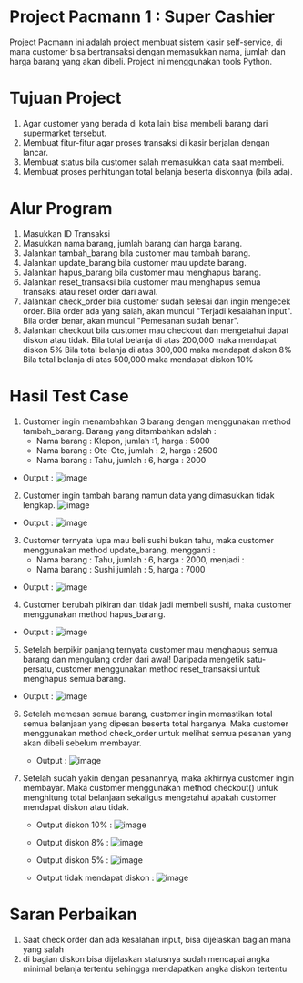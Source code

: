 # Project Pacmann 1 : Super Cashier
Project Pacmann ini adalah project membuat sistem kasir self-service, di mana customer bisa bertransaksi dengan
memasukkan nama, jumlah dan harga barang yang akan dibeli. Project ini menggunakan tools Python.

# Tujuan Project
1. Agar customer yang berada di kota lain bisa membeli barang dari supermarket tersebut.
2. Membuat fitur-fitur agar proses transaksi di kasir berjalan dengan lancar.
3. Membuat status bila customer salah memasukkan data saat membeli.
4. Membuat proses perhitungan total belanja beserta diskonnya (bila ada).

# Alur Program
1. Masukkan ID Transaksi
2. Masukkan nama barang, jumlah barang dan harga barang.
3. Jalankan tambah_barang bila customer mau tambah barang.
4. Jalankan update_barang bila customer mau update barang.
5. Jalankan hapus_barang bila customer mau menghapus barang.
6. Jalankan reset_transaksi bila customer mau menghapus semua transaksi atau reset order dari awal.
7. Jalankan check_order bila customer sudah selesai dan ingin mengecek order. 
Bila order ada yang salah, akan muncul "Terjadi kesalahan input". 
Bila order benar, akan muncul "Pemesanan sudah benar".
8. Jalankan checkout bila customer mau checkout dan mengetahui dapat diskon atau tidak.
Bila total belanja di atas 200,000 maka mendapat diskon 5%
Bila total belanja di atas 300,000 maka mendapat diskon 8%
Bila total belanja di atas 500,000 maka mendapat diskon 10%

# Hasil Test Case
1. Customer ingin menambahkan 3 barang dengan menggunakan method tambah_barang. 
Barang yang ditambahkan adalah :
    - Nama barang : Klepon, jumlah :1, harga : 5000
    - Nama barang : Ote-Ote, jumlah : 2, harga : 2500
    - Nama barang : Tahu, jumlah : 6, harga : 2000
  - Output :
   ![image](https://user-images.githubusercontent.com/127496480/230802742-61c57b98-de2d-4fa4-af64-b502b172aba8.png)
 
2. Customer ingin tambah barang namun data yang dimasukkan tidak lengkap.
 ![image](https://user-images.githubusercontent.com/127496480/230802916-b9b40e0d-f948-4bef-8a2c-dfba6092ac97.png)
  - Output :
  ![image](https://user-images.githubusercontent.com/127496480/230802931-5fea2b53-f9fe-4bb9-8f7d-940354b687d6.png)

3. Customer ternyata lupa mau beli sushi bukan tahu, maka customer menggunakan method update_barang, mengganti :
    - Nama barang : Tahu, jumlah : 6, harga : 2000, menjadi :
    - Nama barang : Sushi jumlah : 5, harga : 7000
  - Output :
   ![image](https://user-images.githubusercontent.com/127496480/230803298-547bf60c-a899-4593-ba3d-1ae278e3ca2a.png)

4. Customer berubah pikiran dan tidak jadi membeli sushi, maka customer menggunakan method hapus_barang. 
  - Output :
    ![image](https://user-images.githubusercontent.com/127496480/230803485-7fd07df6-9b31-4238-9da1-280b016a73cd.png)

5. Setelah berpikir panjang ternyata customer mau menghapus semua barang dan mengulang order dari awal! Daripada mengetik 
   satu-persatu, customer menggunakan method reset_transaksi untuk menghapus semua barang.
  - Output :
  ![image](https://user-images.githubusercontent.com/127496480/230803720-1fb79d24-32af-41a7-833f-3dbd13d6f0d6.png)

6. Setelah memesan semua barang, customer ingin memastikan total semua belanjaan yang dipesan beserta total harganya.
    Maka customer menggunakan method check_order untuk melihat semua pesanan yang akan dibeli sebelum membayar.
   - Output :
   ![image](https://user-images.githubusercontent.com/127496480/230803846-e1266516-3fa8-40c5-bfc1-9cf6941a4073.png)

7. Setelah sudah yakin dengan pesanannya, maka akhirnya customer ingin membayar. Maka customer menggunakan method 
    checkout() untuk menghitung total belanjaan sekaligus mengetahui apakah customer mendapat diskon atau tidak.
   - Output diskon 10% :
    ![image](https://user-images.githubusercontent.com/127496480/230803947-d15795fb-fd70-49ae-bb1a-db951d1b26af.png)
   
   - Output diskon 8% :
    ![image](https://user-images.githubusercontent.com/127496480/230804130-116d7d4b-9c05-4ff9-9d8c-aca6f45fc930.png)

   - Output diskon 5% :
    ![image](https://user-images.githubusercontent.com/127496480/230804105-b8992341-3012-42e7-9495-57444e6ca0b2.png)
    
   - Output tidak mendapat diskon :
   ![image](https://user-images.githubusercontent.com/127496480/230804163-64266c75-7e20-4d71-be34-6f5bc9f414d8.png)

# Saran Perbaikan
  1. Saat check order dan ada kesalahan input, bisa dijelaskan bagian mana yang salah
  2. di bagian diskon bisa dijelaskan statusnya sudah mencapai angka minimal belanja tertentu sehingga mendapatkan 
      angka diskon tertentu



    
  

